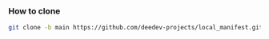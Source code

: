 ### How to clone

```bash
git clone -b main https://github.com/deedev-projects/local_manifest.git .repo/local_manifests/
```
